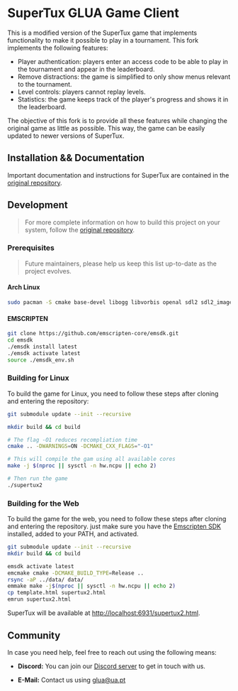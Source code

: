 # SuperTux GLUA Game Client

This is a modified version of the SuperTux game that implements functionality to make it possible to play in a tournament. This fork implements the following features:

- Player authentication: players enter an access code to be able to play in the tournament and appear in the leaderboard.
- Remove distractions: the game is simplified to only show menus relevant to the tournament.
- Level controls: players cannot replay levels.
- Statistics: the game keeps track of the player's progress and shows it in the leaderboard.

The objective of this fork is to provide all these features while changing the original game as little as possible. This way, the game can be easily updated to newer versions of SuperTux.

## Installation && Documentation

Important documentation and instructions for SuperTux are contained in the [original repository](https://github.com/SuperTux/supertux).

## Development

> For more complete information on how to build this project on your system, follow the [original repository](https://github.com/SuperTux/supertux/blob/master/INSTALL.md).

### Prerequisites

> Future maintainers, please help us keep this list up-to-date as the project evolves.

#### Arch Linux

```bash
sudo pacman -S cmake base-devel libogg libvorbis openal sdl2 sdl2_image freetype2 libraqm curl openssl glew harfbuzz fribidi glm zlib
```

#### EMSCRIPTEN

```bash
git clone https://github.com/emscripten-core/emsdk.git
cd emsdk
./emsdk install latest
./emsdk activate latest
source ./emsdk_env.sh
```

### Building for Linux

To build the game for Linux, you need to follow these steps after cloning and entering the repository:

```bash
git submodule update --init --recursive

mkdir build && cd build

# The flag -O1 reduces recompliation time
cmake .. -DWARNINGS=ON -DCMAKE_CXX_FLAGS="-O1"

# This will compile the gam using all available cores
make -j $(nproc || sysctl -n hw.ncpu || echo 2)

# Then run the game
./supertux2
```

### Building for the Web

To build the game for the web, you need to follow these steps after cloning and entering the repository. just make sure you have the [Emscripten SDK](https://emscripten.org/docs/getting_started/downloads.html) installed, added to your PATH, and activated.

```bash
git submodule update --init --recursive
mkdir build && cd build

emsdk activate latest
emcmake cmake -DCMAKE_BUILD_TYPE=Release ..
rsync -aP ../data/ data/
emmake make -j$(nproc || sysctl -n hw.ncpu || echo 2)
cp template.html supertux2.html
emrun supertux2.html
```

SuperTux will be available at [http://localhost:6931/supertux2.html](http://localhost:6931/supertux2.html).

## Community

In case you need help, feel free to reach out using the following means:

- **Discord:** You can join our [Discord server](https://discord.com/invite/AcvtHWz) to get in touch with us.

- **E-Mail:** Contact us using [glua@ua.pt](mailto:glua@ua.pt)
